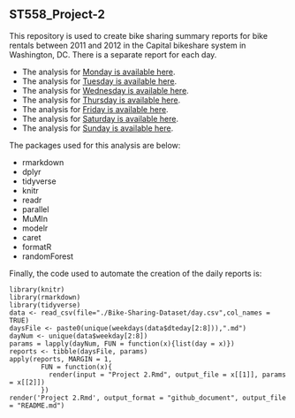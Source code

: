 ## ST558_Project-2

This repository is used to create bike sharing summary reports for bike rentals between 2011 and 2012 in the Capital bikeshare system in Washington, DC. There is a separate report for each day.
   
* The analysis for [Monday is available here](Monday.md).
* The analysis for [Tuesday is available here](Tuesday.md).
* The analysis for [Wednesday is available here](Wednesday.md).
* The analysis for [Thursday is available here](Thursday.md).
* The analysis for [Friday is available here](Friday.md).
* The analysis for [Saturday is available here](Saturday.md).
* The analysis for [Sunday is available here](Sunday.md).

The packages used for this analysis are below:

* rmarkdown
* dplyr
* tidyverse
* knitr
* readr
* parallel
* MuMIn
* modelr
* caret
* formatR  
* randomForest
   
Finally, the code used to automate the creation of the daily reports is:
```{r, message=F}
library(knitr)
library(rmarkdown)
library(tidyverse)
data <- read_csv(file="./Bike-Sharing-Dataset/day.csv",col_names = TRUE)
daysFile <- paste0(unique(weekdays(data$dteday[2:8])),".md")
dayNum <- unique(data$weekday[2:8])
params = lapply(dayNum, FUN = function(x){list(day = x)})
reports <- tibble(daysFile, params)
apply(reports, MARGIN = 1,
        FUN = function(x){
          render(input = "Project 2.Rmd", output_file = x[[1]], params = x[[2]])
        })
render('Project 2.Rmd', output_format = "github_document", output_file = "README.md")
```

